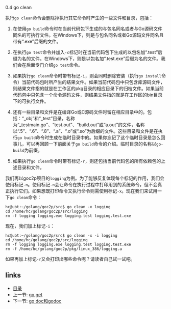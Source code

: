 0.4 go clean


执行```go clean```命令会删除掉执行其它命令时产生的一些文件和目录，包括：

1. 在使用```go build```命令时在当前代码包下生成的与包名同名或者与Go源码文件同名的可执行文件。在Windows下，则是与包名同名或者Go源码文件同名且带有“.exe”后缀的文件。

2. 在执行```go test```命令并加入```-c```标记时在当前代码包下生成的以包名加“.test”后缀为名的文件。在Windows下，则是以包名加“.test.exe”后缀为名的文件。我们会在后面专门介绍```go test```命令。

3. 如果执行```go clean```命令时带有标记```-i```，则会同时删除安装（执行```go install```命令）当前代码包时所产生的结果文件。如果当前代码包中只包含库源码文件，则结果文件指的就是在工作区的pkg目录的相应目录下的归档文件。如果当前代码包中只包含一个命令源码文件，则结果文件指的就是在工作区的bin目录下的可执行文件。

4. 还有一些目录和文件是在编译Go或C源码文件时留在相应目录中的。包括：“_obj”和“_test”目录，名称为“_testmain.go”、“test.out”、“build.out”或“a.out”的文件，名称以“.5”、“.6”、“.8”、“.a”、“.o”或“.so”为后缀的文件。这些目录和文件是在执行```go build```命令时生成在临时目录中的。如果你忘记了这个临时目录是怎么回事儿，可以再回顾一下前面关于```go build```命令的介绍。临时目录的名称以```go-build```为前缀。

5. 如果执行```go clean```命令时带有标记```-r```，则还包括当前代码包的所有依赖包的上述目录和文件。

我们再以goc2p项目的```logging```为例。为了能够反复体现每个标记的作用，我们会使用标记```-n```。使用标记```-n```会让命令在执行过程中打印用到的系统命令，但不会真正执行它们。如果想既打印命令又执行命令则需使用标记```-x```。现在我们来试用一下```go clean```命令：

	hc@ubt:~/golang/goc2p/src$ go clean -x logging   
	cd /home/hc/golang/goc2p/src/logging
	rm -f logging logging.exe logging.test logging.test.exe
	
现在，我们加上标记```-i```：

	hc@ubt:~/golang/goc2p/src$ go clean -x -i logging   
	cd /home/hc/golang/goc2p/src/logging
	rm -f logging logging.exe logging.test logging.test.exe
	rm -f /home/hc/golang/goc2p/pkg/linux_386/logging.a
	
如果再加上标记```-r```又会打印出哪些命令呢？请读者自己试一试吧。



## links  
  * [目录](catalog.md)
  * 上一节: [go get](0.3.md)
  * 下一节: [go doc和godoc](0.5.md)
 